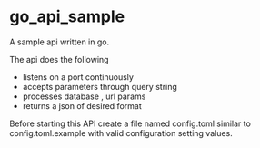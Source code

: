 go_api_sample
=============

A sample api written in go.

The api does the following
- listens on a port continuously
- accepts parameters through query string 
- processes database , url params 
- returns a json of desired format 

Before starting this API create a file named config.toml similar to config.toml.example
with valid configuration setting values.


